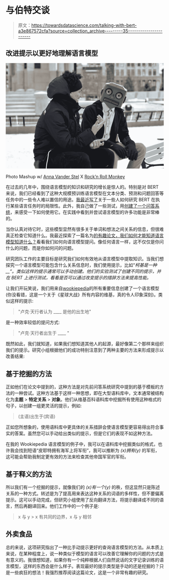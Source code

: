# 与伯特交谈

> 原文：<https://towardsdatascience.com/talking-with-bert-a3e867572cfa?source=collection_archive---------35----------------------->

## 改进提示以更好地理解语言模型

![](img/875a2cf21b9836eef1f9d575bfe36172.png)

Photo Mashup w/ [Anna Vander Stel](https://unsplash.com/@ann_van_?utm_source=unsplash&utm_medium=referral&utm_content=creditCopyText) X [Rock’n Roll Monkey](https://unsplash.com/@rocknrollmonkey?utm_source=unsplash&utm_medium=referral&utm_content=creditCopyText)

在过去的几年中，围绕语言模型的知识和研究的增长是惊人的。特别是对 BERT 来说，我们已经看到了这种大规模预训练语言模型在文本分类、预测和问题回答等任务中的一些令人难以置信的用途。[我最近写了](/bert-is-not-good-at-7b1ca64818c5)关于一些人如何研究 BERT 在执行某些语言任务时的局限性。此外，我自己做了一些测试，用[创建了一个问答系统](/bert-is-not-good-at-7b1ca64818c5)，来感受一下如何使用它。在实践中看到并尝试语言模型的许多功能是非常棒的。

当你认真对待它时，这些模型显然有很多关于单词和想法之间关系的信息，但很难真正检查它知道什么。我最近探索了一篇名为[的有趣论文，我们如何才能知道语言模型知道什么？](https://arxiv.org/abs/1911.12543)看看我们如何向语言模型提问。像任何语言一样，这不仅仅是你问什么的问题，而是你如何问的问题。

研究团队工作的主要目标是研究我们如何有效地从语言模型中提取知识。当我们想探究一个语言模型可能包含什么关系信息时，我们使用提示，比如“*柯基是一种 __”。类似这样的提示通常可以手动创建。他们的实验测试了创建不同的提示，并在 BERT 上进行测试，看看是否可以通过改变提示的措辞方法来提高性能。*

让我们开玩笑说，我们用来自[wookiepedia](https://starwars.fandom.com/wiki/Main_Page)的所有重要信息创建了一个语言模型(你没看错，这是一个关于《星球大战》所有内容的维基，真的令人印象深刻)。类似这样的提示:

> "卢克·天行者认为 ____ 是他的出生地"

是一种效率较低的提问方式:

> "卢克·天行者出生于 ____ "

既然如此，我们就知道，如果我们想知道其他人的起源，最好像第二个那样来组织我们的提示。研究小组根据他们的成功特别注意到了两种主要的方法来形成提示以改善结果:

## 基于挖掘的方法

正如他们在论文中提到的，这种方法是对先前问答系统研究中提到的基于模板的方法的一种尝试。这种方法基于这样一种思想，即在大型语料库中，文本通常被结构化为**主题** > **特定关系** > **对象**。他们从维基百科语料库中挖掘所有使用这种格式的句子，以创建一组更灵活的提示，例如:

> (主语)出生于(宾语)

正如您所想象的，使用语料库中更具体的关系措辞会使语言模型更容易得出符合事实的答案。虽然您可以手动给出类似的提示，但是它们的表现不如这种方法。

在我的 Wookiepedia 语言模型的例子中，我可以在语料库中挖掘类似的格式，也许我会找到短语“皮耶特拥有海军上将军衔”，我可以推断为 *(x)拥有(y)* 的军衔，这可能会帮助我制定更有效的方法来检查其他帝国军官的军衔。

## 基于释义的方法

所以我们有一个挖掘的提示，就像我们的 *(x)有一个(y)* 的秩，但这显然只是陈述关系的一种方式。转述是为了提高用来表达这种关系的词语的多样性，但不要偏离提示。这可以手动完成，但研究小组使用了反向翻译方法，将提示翻译成不同的语言，然后再翻译回来。他们工作中的一个例子是:

> x 与 y > x 有共同的边界，x 与 y 相邻

## 外卖食品

总的来说，这项研究指出了一种比手动提示更好的查询语言模型的方法。从本质上来说，在某种程度上，说一种类似于模型的语言可以改善它理解你的问题的方式是有意义的。我很想知道，如果你有一个纯粹根据人们自然说话的文字记录训练的语言模型，这样的东西会是什么样子。表现最好的提示类型是手动的还是挖掘的？只是一些疯狂的想法！我强烈推荐阅读这篇论文，这是一个非常有趣的研究。
